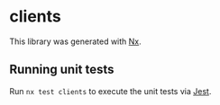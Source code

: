 # clients

This library was generated with [Nx](https://nx.dev).

## Running unit tests

Run `nx test clients` to execute the unit tests via [Jest](https://jestjs.io).
